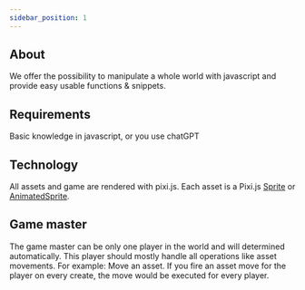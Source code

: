 ```yaml
---
sidebar_position: 1
---
```


## About

We offer the possibility to manipulate a whole world with javascript and provide easy usable functions & snippets.

## Requirements

Basic knowledge in javascript, or you use chatGPT

## Technology

All assets and game are rendered with pixi.js. Each asset is a Pixi.js [Sprite](https://pixijs.download/dev/docs/PIXI.Sprite.html) or
[AnimatedSprite](https://pixijs.download/dev/docs/PIXI.AnimatedSprite.html).

## Game master

The game master can be only one player in the world and will determined automatically. This player should mostly handle all operations like asset movements. For
example: Move an asset. If you fire an asset move for the player on every create, the move would be executed for every player.


